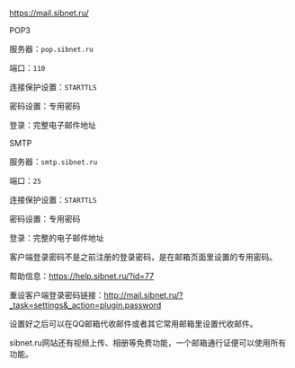 https://mail.sibnet.ru/

POP3

服务器：`pop.sibnet.ru`

端口：`110`

连接保护设置：`STARTTLS`

密码设置：专用密码

登录：完整电子邮件地址

SMTP

服务器：`smtp.sibnet.ru`

端口：`25`

连接保护设置：`STARTTLS`

密码设置：专用密码

登录：完整的电子邮件地址

客户端登录密码不是之前注册的登录密码，是在邮箱页面里设置的专用密码。

帮助信息：https://help.sibnet.ru/?id=77

重设客户端登录密码链接：http://mail.sibnet.ru/?_task=settings&_action=plugin.password

设置好之后可以在QQ邮箱代收邮件或者其它常用邮箱里设置代收邮件。

sibnet.ru网站还有视频上传、相册等免费功能，一个邮箱通行证便可以使用所有功能。
